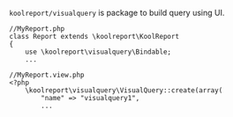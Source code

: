 `koolreport/visualquery` is package to build query using UI.

```
//MyReport.php
class Report extends \koolreport\KoolReport
{
    use \koolreport\visualquery\Bindable;
    ...
```

```
//MyReport.view.php
<?php
    \koolreport\visualquery\VisualQuery::create(array(
        "name" => "visualquery1",
        ...
```
